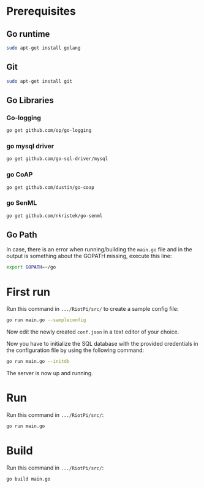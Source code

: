 # Prerequisites

## Go runtime

```sh
sudo apt-get install golang
```

## Git

```sh
sudo apt-get install git
```

## Go Libraries

### Go-logging

```sh
go get github.com/op/go-logging
```

### go mysql driver

```sh
go get github.com/go-sql-driver/mysql
```

### go CoAP

```sh
go get github.com/dustin/go-coap
```

### go SenML

```sh
go get github.com/nkristek/go-senml
```

## Go Path

In case, there is an error when running/building the `main.go` file and in the output is something about the GOPATH missing, execute this line:

```sh
export GOPATH=~/go
```

# First run

Run this command in `.../RiotPi/src/` to create a sample config file:

```sh
go run main.go --sampleconfig
```

Now edit the newly created `conf.json` in a text editor of your choice.

Now you have to initialize the SQL database with the provided credentials in the configuration file by using the following command:

```sh
go run main.go --initdb
```

The server is now up and running.

# Run

Run this command in `.../RiotPi/src/`:

```sh
go run main.go
```


# Build

Run this command in `.../RiotPi/src/`:

```sh
go build main.go
```
